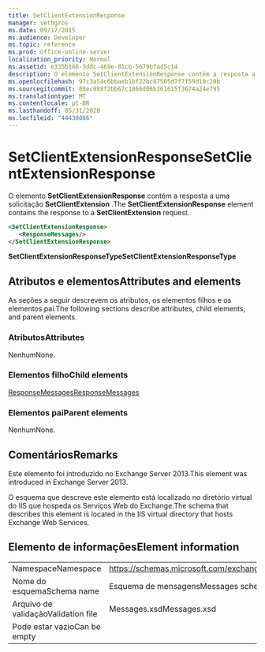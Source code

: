 ```yaml
---
title: SetClientExtensionResponse
manager: sethgros
ms.date: 09/17/2015
ms.audience: Developer
ms.topic: reference
ms.prod: office-online-server
localization_priority: Normal
ms.assetid: e335b166-3ddc-469e-81cb-5679bfad5c14
description: O elemento SetClientExtensionResponse contém a resposta a uma solicitação SetClientExtension.
ms.openlocfilehash: 97c3a54c6bbaeb1bf22bc87505d7f7f59d10c20b
ms.sourcegitcommit: 88ec988f2bb67c1866d06b361615f3674a24e795
ms.translationtype: MT
ms.contentlocale: pt-BR
ms.lasthandoff: 05/31/2020
ms.locfileid: "44438086"
---
```

# <a name="setclientextensionresponse"></a><span data-ttu-id="a96de-103">SetClientExtensionResponse</span><span class="sxs-lookup"><span data-stu-id="a96de-103">SetClientExtensionResponse</span></span>

<span data-ttu-id="a96de-104">O elemento **SetClientExtensionResponse** contém a resposta a uma solicitação **SetClientExtension** .</span><span class="sxs-lookup"><span data-stu-id="a96de-104">The **SetClientExtensionResponse** element contains the response to a **SetClientExtension** request.</span></span> 
  
```XML
<SetClientExtensionResponse>
   <ResponseMessages/>
</SetClientExtensionResponse>
```

 <span data-ttu-id="a96de-105">**SetClientExtensionResponseType**</span><span class="sxs-lookup"><span data-stu-id="a96de-105">**SetClientExtensionResponseType**</span></span>
## <a name="attributes-and-elements"></a><span data-ttu-id="a96de-106">Atributos e elementos</span><span class="sxs-lookup"><span data-stu-id="a96de-106">Attributes and elements</span></span>

<span data-ttu-id="a96de-107">As seções a seguir descrevem os atributos, os elementos filhos e os elementos pai.</span><span class="sxs-lookup"><span data-stu-id="a96de-107">The following sections describe attributes, child elements, and parent elements.</span></span>
  
### <a name="attributes"></a><span data-ttu-id="a96de-108">Atributos</span><span class="sxs-lookup"><span data-stu-id="a96de-108">Attributes</span></span>

<span data-ttu-id="a96de-109">Nenhum</span><span class="sxs-lookup"><span data-stu-id="a96de-109">None.</span></span>
  
### <a name="child-elements"></a><span data-ttu-id="a96de-110">Elementos filho</span><span class="sxs-lookup"><span data-stu-id="a96de-110">Child elements</span></span>

[<span data-ttu-id="a96de-111">ResponseMessages</span><span class="sxs-lookup"><span data-stu-id="a96de-111">ResponseMessages</span></span>](responsemessages.md)
  
### <a name="parent-elements"></a><span data-ttu-id="a96de-112">Elementos pai</span><span class="sxs-lookup"><span data-stu-id="a96de-112">Parent elements</span></span>

<span data-ttu-id="a96de-113">Nenhum</span><span class="sxs-lookup"><span data-stu-id="a96de-113">None.</span></span>
  
## <a name="remarks"></a><span data-ttu-id="a96de-114">Comentários</span><span class="sxs-lookup"><span data-stu-id="a96de-114">Remarks</span></span>

<span data-ttu-id="a96de-115">Este elemento foi introduzido no Exchange Server 2013.</span><span class="sxs-lookup"><span data-stu-id="a96de-115">This element was introduced in Exchange Server 2013.</span></span>
  
<span data-ttu-id="a96de-116">O esquema que descreve este elemento está localizado no diretório virtual do IIS que hospeda os Serviços Web do Exchange.</span><span class="sxs-lookup"><span data-stu-id="a96de-116">The schema that describes this element is located in the IIS virtual directory that hosts Exchange Web Services.</span></span>
  
## <a name="element-information"></a><span data-ttu-id="a96de-117">Elemento de informações</span><span class="sxs-lookup"><span data-stu-id="a96de-117">Element information</span></span>

|||
|:-----|:-----|
|<span data-ttu-id="a96de-118">Namespace</span><span class="sxs-lookup"><span data-stu-id="a96de-118">Namespace</span></span>  <br/> |https://schemas.microsoft.com/exchange/services/2006/messages  <br/> |
|<span data-ttu-id="a96de-119">Nome do esquema</span><span class="sxs-lookup"><span data-stu-id="a96de-119">Schema name</span></span>  <br/> |<span data-ttu-id="a96de-120">Esquema de mensagens</span><span class="sxs-lookup"><span data-stu-id="a96de-120">Messages schema</span></span>  <br/> |
|<span data-ttu-id="a96de-121">Arquivo de validação</span><span class="sxs-lookup"><span data-stu-id="a96de-121">Validation file</span></span>  <br/> |<span data-ttu-id="a96de-122">Messages.xsd</span><span class="sxs-lookup"><span data-stu-id="a96de-122">Messages.xsd</span></span>  <br/> |
|<span data-ttu-id="a96de-123">Pode estar vazio</span><span class="sxs-lookup"><span data-stu-id="a96de-123">Can be empty</span></span>  <br/> ||
   

